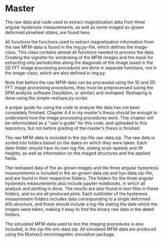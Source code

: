 # Master
The raw data and code used to extract magnetization data from three angular hysteresis measurements, as well as some imaged as-grown deformed pinwheel states, are found here. 


All functions the functions used to extract magnetization information from the raw MFM-data is found in the img.py-file, which defines the image-class. This class contains almost all functions needed to process the data. Creating the vignette for windowing of the MFM-images and the mask for extracting only periodicities along the diagonals of the image (used in the 2D FFT image processing procedure) are done in separate functions, not in the image-class, which are also defined in img.py.

Note that before the raw MFM-data can be processed using the 1D and 2D FFT image processing procedures, they must be preprocessed (using the SPM analysis software Gwyddion, or similar) and reshaped. Reshaping is done using the simple-reshape.py-script. 

A proper guide for using the code to analyze the data has not been completely finished. Chapter 4.4 in my master's thesis should be enough to understand how the image processing procedures work. This chapter will be reformulated as a "user's guide" for this code, and uploaded to this repository, but not before grading of the master's thesis is finished. 

The raw MFM-data is included in the zip-file raw-data.zip. The raw data is sorted into folders based on the dates on which they were taken. Each date-folder should have its own log-file, stating scan-speeds and lift heights, as well as information on the imaged structures and the applied fields.

The reshaped data of the as-grown images and the three angular hysteresis measurements is included in the as-grown-data.zip and hys-data.zip-file, and are found in their respective folders. The folders for the three angular hysteresis measurements also include jupyter-notebooks, in which all analysis and plotting is done. The results are also found in text-files in these folders, and so are all produced plots. Each subfolder of the hysteresis measurement-folders includes data corresponding to a single deformed ASI-structure, and these should include a log-file stating the date which the images were taken, making it easy to find the binary raw data in the dated folders. 

The simulated MFM-data used to test the imaging procedures is also included, in the zip-file sim-data.zip. All simulated MFM-data are produced using the Mumax3 micromagnetic simulation package. 
